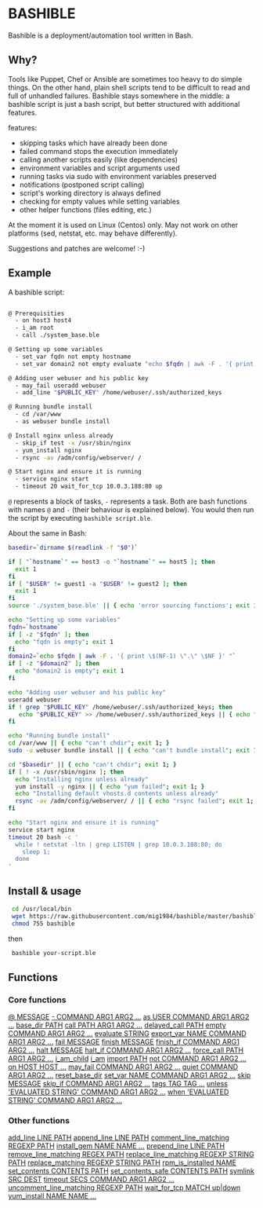 # BASHIBLE

Bashible is a deployment/automation tool written in Bash.

## Why?

Tools like Puppet, Chef or Ansible are sometimes too heavy to do simple things. On the other hand, plain shell scripts tend 
to be difficult to read and full of unhandled failures. Bashible stays somewhere in the middle: a bashible script is just a bash script,
but better structured with additional features.

features:

  - skipping tasks which have already been done
  - failed command stops the execution immediately
  - calling another scripts easily (like dependencies)
  - environment variables and script arguments used
  - running tasks via sudo with environment variables preserved
  - notifications (postponed script calling)
  - script's working directory is always defined
  - checking for empty values while setting variables
  - other helper functions (files editing, etc.)

  At the moment it is used on Linux (Centos) only. May not work on other platforms (sed, netstat, etc. may behave differently).

  Suggestions and patches are welcome! :-)

## Example

A bashible script:

```bash

@ Prerequisities
  - on host3 host4
  - i_am root
  - call ./system_base.ble

@ Setting up some variables
  - set_var fqdn not empty hostname
  - set_var domain2 not empty evaluate "echo $fqdn | awk -F . '{ print \$(NF-1) \".\" \$NF }' "

@ Adding user webuser and his public key
  - may_fail useradd webuser
  - add_line "$PUBLIC_KEY" /home/webuser/.ssh/authorized_keys

@ Running bundle install
  - cd /var/www
  - as webuser bundle install

@ Install nginx unless already
  - skip_if test -x /usr/sbin/nginx
  - yum_install nginx
  - rsync -av /adm/config/webserver/ /

@ Start nginx and ensure it is running
  - service nginx start
  - timeout 20 wait_for_tcp 10.0.3.188:80 up
```

`@` represents a block of tasks, `-` represents a task. Both are bash functions with names `@` and `-` (their behaviour is explained below).
You would then run the script by executing `bashible script.ble`.


About the same in Bash:

```bash
basedir=`dirname $(readlink -f "$0")`

if [ "`hostname`" == host3 -o "`hostname`" == host5 ]; then
  exit 1
fi
if [ "$USER" != guest1 -a "$USER" != guest2 ]; then
  exit 1
fi
source './system_base.ble' || { echo 'error sourcing functions'; exit 1; }

echo "Setting up some variables"
fqdn=`hostname`
if [ -z "$fqdn" ]; then
  echo "fqdn is empty"; exit 1
fi
domain2=`echo $fqdn | awk -F . '{ print \$(NF-1) \".\" \$NF }' "`
if [ -z "$domain2" ]; then
  echo "domain2 is empty"; exit 1
fi

echo "Adding user webuser and his public key"
useradd webuser
if ! grep "$PUBLIC_KEY" /home/webuser/.ssh/authorized_keys; then
   echo "$PUBLIC_KEY" >> /home/webuser/.ssh/authorized_keys || { echo "can't edit file"; exit 1; }
fi

echo "Running bundle install"
cd /var/www || { echo "can't chdir"; exit 1; }
sudo -u webuser bundle install || { echo "can't bundle install"; exit 1; }

cd "$basedir" || { echo "can't chdir"; exit 1; }
if [ ! -x /usr/sbin/nginx ]; then
  echo "Installing nginx unless already"
  yum install -y nginx || { echo "yum failed"; exit 1; }
  echo "Installing default vhosts.d contents unless already"
  rsync -av /adm/config/webserver/ / || { echo "rsync failed"; exit 1; }
fi

echo "Start nginx and ensure it is running"
service start nginx
timeout 20 bash -c '
  while ! netstat -ltn | grep LISTEN | grep 10.0.3.188:80; do
    sleep 1; 
  done
'
```


## Install & usage

```bash
 cd /usr/local/bin
 wget https://raw.githubusercontent.com/mig1984/bashible/master/bashible
 chmod 755 bashible
```

 then

```bash
 bashible your-script.ble
```

## Functions

### Core functions

[@ MESSAGE](docs/@.md)
[- COMMAND ARG1 ARG2 ...](docs/-.md)
[as USER COMMAND ARG1 ARG2 ...](docs/as.md)
[base_dir PATH](docs/base_dir.md)
[call PATH ARG1 ARG2 ...](docs/call.md)
[delayed_call PATH](docs/delayed_call.md)
[empty COMMAND ARG1 ARG2 ...](docs/empty.md)
[evaluate STRING](docs/evaluate.md)
[export_var NAME COMMAND ARG1 ARG2 ...](docs/export_var.md)
[fail MESSAGE](docs/fail.md)
[finish MESSAGE](docs/finish.md)
[finish_if COMMAND ARG1 ARG2 ...](docs/finish_if.md)
[halt MESSAGE](docs/halt.md)
[halt_if COMMAND ARG1 ARG2 ...](docs/halt_if.md)
[force_call PATH ARG1 ARG2 ...](docs/force_call.md)
[i_am_child](docs/i_am_child.md)
[i_am](docs/i_am.md)
[import PATH](docs/import.md)
[not COMMAND ARG1 ARG2 ...](docs/not.md)
[on HOST HOST ...](docs/on.md)
[may_fail COMMAND ARG1 ARG2 ...](docs/may_fail.md)
[quiet COMMAND ARG1 ARG2 ...](docs/quiet.md)
[reset_base_dir](docs/reset_base_dir.md)
[set_var NAME COMMAND ARG1 ARG2 ...](docs/set_var.md)
[skip MESSAGE](docs/skip.md)
[skip_if COMMAND ARG1 ARG2 ...](docs/skip_if.md)
[tags TAG TAG ...](docs/tags.md)
[unless 'EVALUATED STRING' COMMAND ARG1 ARG2 ...](docs/unless.md)
[when 'EVALUATED STRING' COMMAND ARG1 ARG2 ...](docs/when.md)

### Other functions

[add_line LINE PATH](docs/add_line.md)
[append_line LINE PATH](docs/append_line.md)
[comment_line_matching REGEXP PATH](docs/comment_line_matching.md)
[install_gem NAME NAME ...](docs/install_gem.md)
[prepend_line LINE PATH](docs/prepend_line.md)
[remove_line_matching REGEX PATH](docs/remove_line_matching.md)
[replace_line_matching REGEXP STRING PATH](docs/replace_line_matching.md)
[replace_matching REGEXP STRING PATH](docs/replace_matching.md)
[rpm_is_installed NAME](docs/rpm_is_installed.md)
[set_contents CONTENTS PATH](docs/set_contents.md)
[set_contents_safe CONTENTS PATH](docs/set_contents_safe.md)
[symlink SRC DEST](docs/symlink.md)
[timeout SECS COMMAND ARG1 ARG2 ...](docs/timeout.md)
[uncomment_line_matching REGEXP PATH](docs/uncomment_line_matching.md)
[wait_for_tcp MATCH up|down](docs/wait_for_tcp.md)
[yum_install NAME NAME ...](docs/yum_install.md)

